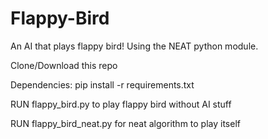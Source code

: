 # Flappy-Bird
An AI that plays flappy bird! Using the NEAT python module.

Clone/Download this repo

Dependencies: pip install -r requirements.txt

RUN flappy_bird.py to play flappy bird without AI stuff

RUN flappy_bird_neat.py for neat algorithm to play itself
